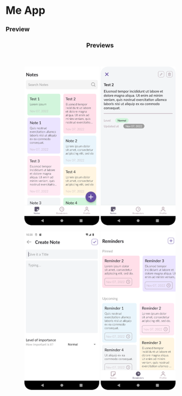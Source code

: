 # Me App

### Preview

<h3 align="center">
  Previews
</h3>
<br />

<p align="center">
    <img src="arts/notes.png"
        alt="Notes Page"
        width="200" />
    <img src="arts/notes_detail.png"
        alt="Notes Detail Page"
    width="200" />
</p>

<p align="center">
    <img src="arts/create_notes.png"
        alt="Create Notes Page"
        width="200" />
    <img src="arts/reminders.png"
        alt="Reminders Page"
        width="200" />
</p>